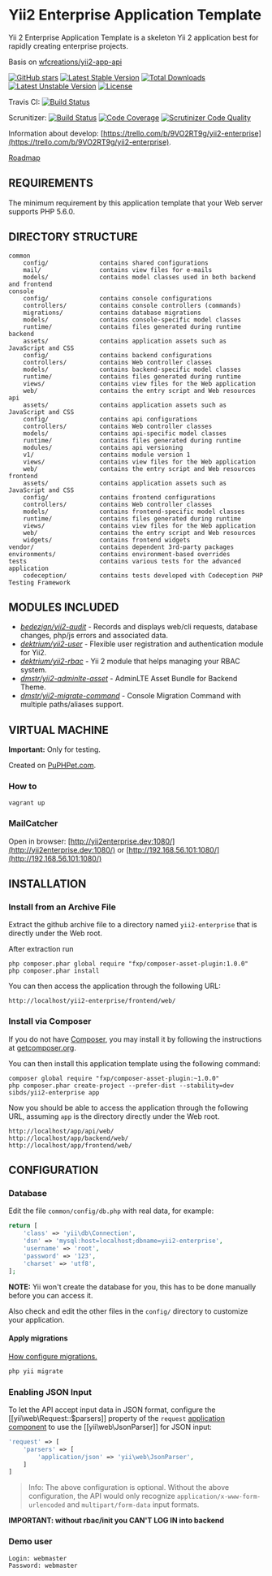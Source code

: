 Yii2 Enterprise Application Template
====================================

Yii 2 Enterprise Application Template is a skeleton Yii 2 application best for rapidly creating enterprise projects.

Basis on [wfcreations/yii2-app-api](https://github.com/wfcreations/yii2-app-api)

[![GitHub stars](https://img.shields.io/github/stars/sibds/yii2-enterprise.svg)](https://github.com/sibds/yii2-enterprise/stargazers)
[![Latest Stable Version](https://poser.pugx.org/sibds/yii2-enterprise/v/stable)](https://packagist.org/packages/sibds/yii2-enterprise) [![Total Downloads](https://poser.pugx.org/sibds/yii2-enterprise/downloads)](https://packagist.org/packages/sibds/yii2-enterprise) [![Latest Unstable Version](https://poser.pugx.org/sibds/yii2-enterprise/v/unstable)](https://packagist.org/packages/sibds/yii2-enterprise) [![License](https://poser.pugx.org/sibds/yii2-enterprise/license)](https://packagist.org/packages/sibds/yii2-enterprise)

Travis CI: [![Build Status](https://travis-ci.org/sibds/yii2-enterprise.svg?branch=master)](https://travis-ci.org/sibds/yii2-enterprise)

Scrunitizer:
[![Build Status](https://scrutinizer-ci.com/g/sibds/yii2-enterprise/badges/build.png?b=master)](https://scrutinizer-ci.com/g/sibds/yii2-enterprise/build-status/master)
[![Code Coverage](https://scrutinizer-ci.com/g/sibds/yii2-enterprise/badges/coverage.png?b=master)](https://scrutinizer-ci.com/g/sibds/yii2-enterprise/?branch=master)
[![Scrutinizer Code Quality](https://scrutinizer-ci.com/g/sibds/yii2-enterprise/badges/quality-score.png?b=master)](https://scrutinizer-ci.com/g/sibds/yii2-enterprise/?branch=master)

Information about develop: [https://trello.com/b/9VO2RT9g/yii2-enterprise](https://trello.com/b/9VO2RT9g/yii2-enterprise).

[Roadmap](docs/roadmap.md)

REQUIREMENTS
------------

The minimum requirement by this application template that your Web server supports PHP 5.6.0.

DIRECTORY STRUCTURE
-------------------

```
common
    config/              contains shared configurations
    mail/                contains view files for e-mails
    models/              contains model classes used in both backend and frontend
console
    config/              contains console configurations
    controllers/         contains console controllers (commands)
    migrations/          contains database migrations
    models/              contains console-specific model classes
    runtime/             contains files generated during runtime
backend
    assets/              contains application assets such as JavaScript and CSS
    config/              contains backend configurations
    controllers/         contains Web controller classes
    models/              contains backend-specific model classes
    runtime/             contains files generated during runtime
    views/               contains view files for the Web application
    web/                 contains the entry script and Web resources
api
    assets/              contains application assets such as JavaScript and CSS
    config/              contains api configurations
    controllers/         contains Web controller classes
    models/              contains api-specific model classes
    runtime/             contains files generated during runtime
    modules/             contains api versioning
    v1/                  contains module version 1
    views/               contains view files for the Web application
    web/                 contains the entry script and Web resources
frontend
    assets/              contains application assets such as JavaScript and CSS
    config/              contains frontend configurations
    controllers/         contains Web controller classes
    models/              contains frontend-specific model classes
    runtime/             contains files generated during runtime
    views/               contains view files for the Web application
    web/                 contains the entry script and Web resources
    widgets/             contains frontend widgets
vendor/                  contains dependent 3rd-party packages
environments/            contains environment-based overrides
tests                    contains various tests for the advanced application
    codeception/         contains tests developed with Codeception PHP Testing Framework
```

MODULES INCLUDED
----------------

* [*bedezign/yii2-audit*](https://bedezign.github.io/yii2-audit/) - Records and displays web/cli requests, database changes, php/js errors and associated data.
* [*dektrium/yii2-user*](http://yii2-user.dmeroff.ru/) - Flexible user registration and authentication module for Yii2.
* [*dektrium/yii2-rbac*](https://github.com/dektrium/yii2-rbac) - Yii 2 module that helps managing your RBAC system.
* [*dmstr/yii2-adminlte-asset*](https://github.com/dmstr/yii2-adminlte-asset) - AdminLTE Asset Bundle for Backend Theme.
* [*dmstr/yii2-migrate-command*](https://github.com/dmstr/yii2-migrate-command) - Console Migration Command with multiple paths/aliases support.

VIRTUAL MACHINE
---------------

**Important:** Only for testing.

Created on [PuPHPet.com](http://puphpet.com).

### How to

```
vagrant up
```

### MailCatcher

Open in browser: [http://yii2enterprise.dev:1080/](http://yii2enterprise.dev:1080/) or [http://192.168.56.101:1080/](http://192.168.56.101:1080/)

INSTALLATION
------------

### Install from an Archive File

Extract the github archive file to a directory named `yii2-enterprise` that is directly under the Web root.

After extraction run
```
php composer.phar global require "fxp/composer-asset-plugin:1.0.0"
php composer.phar install
```

You can then access the application through the following URL:

~~~
http://localhost/yii2-enterprise/frontend/web/
~~~


### Install via Composer

If you do not have [Composer](http://getcomposer.org/), you may install it by following the instructions
at [getcomposer.org](http://getcomposer.org/doc/00-intro.md#installation-nix).

You can then install this application template using the following command:

~~~
composer global require "fxp/composer-asset-plugin:~1.0.0"
php composer.phar create-project --prefer-dist --stability=dev sibds/yii2-enterprise app
~~~

Now you should be able to access the application through the following URL, assuming `app` is the directory
directly under the Web root.

~~~
http://localhost/app/api/web/
http://localhost/app/backend/web/
http://localhost/app/frontend/web/
~~~

CONFIGURATION
-------------

### Database

Edit the file `common/config/db.php` with real data, for example:

```php
return [
    'class' => 'yii\db\Connection',
    'dsn' => 'mysql:host=localhost;dbname=yii2-enterprise',
    'username' => 'root',
    'password' => '123',
    'charset' => 'utf8',
];
```
**NOTE:** Yii won't create the database for you, this has to be done manually before you can access it.

Also check and edit the other files in the `config/` directory to customize your application.

#### Apply migrations

[How configure migrations.](docs/guide/configure-migrations.md)

```php
php yii migrate
```

### Enabling JSON Input

To let the API accept input data in JSON format, configure the [[yii\web\Request::$parsers]] property of
the `request` [application component](http://www.yiiframework.com/doc-2.0/guide-structure-application-components.html)
to use the [[yii\web\JsonParser]] for JSON input:

```php
'request' => [
    'parsers' => [
        'application/json' => 'yii\web\JsonParser',
    ]
]
```

> Info: The above configuration is optional. Without the above configuration, the API would only recognize 
  `application/x-www-form-urlencoded` and `multipart/form-data` input formats.
  
**IMPORTANT: without rbac/init you CAN'T LOG IN into backend**

### Demo user

~~~
Login: webmaster
Password: webmaster
~~~

